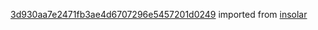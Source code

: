 [3d930aa7e2471fb3ae4d6707296e5457201d0249](https://github.com/insolar/insolar/commit/3d930aa7e2471fb3ae4d6707296e5457201d0249) imported from [insolar](https://github.com/insolar/insolar)
